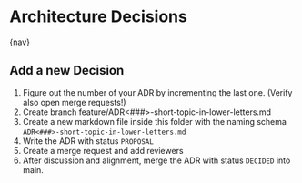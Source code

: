# Architecture Decisions

{nav}

## Add a new Decision

1. Figure out the number of your ADR by incrementing the last one. (Verify also open merge requests!)
2. Create branch feature/ADR<###>-short-topic-in-lower-letters.md
3. Create a new markdown file inside this folder with the naming schema `ADR<###>-short-topic-in-lower-letters.md`
4. Write the ADR with status `PROPOSAL`
5. Create a merge request and add reviewers
6. After discussion and alignment, merge the ADR with status `DECIDED` into main.
